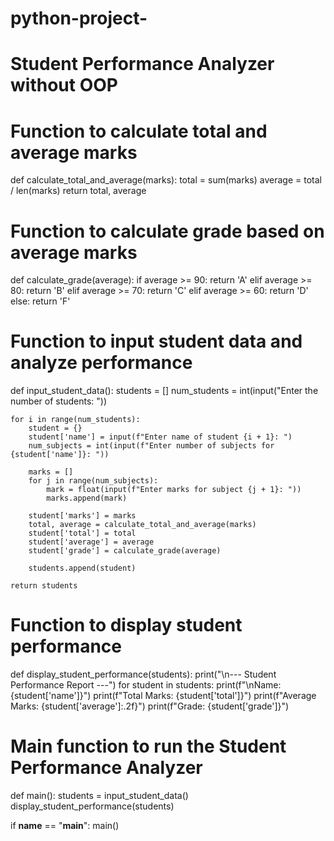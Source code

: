 # python-project- 
# Student Performance Analyzer without OOP

# Function to calculate total and average marks
def calculate_total_and_average(marks):
    total = sum(marks)
    average = total / len(marks)
    return total, average

# Function to calculate grade based on average marks
def calculate_grade(average):
    if average >= 90:
        return 'A'
    elif average >= 80:
        return 'B'
    elif average >= 70:
        return 'C'
    elif average >= 60:
        return 'D'
    else:
        return 'F'

# Function to input student data and analyze performance
def input_student_data():
    students = []
    num_students = int(input("Enter the number of students: "))

    for i in range(num_students):
        student = {}
        student['name'] = input(f"Enter name of student {i + 1}: ")
        num_subjects = int(input(f"Enter number of subjects for {student['name']}: "))
        
        marks = []
        for j in range(num_subjects):
            mark = float(input(f"Enter marks for subject {j + 1}: "))
            marks.append(mark)
        
        student['marks'] = marks
        total, average = calculate_total_and_average(marks)
        student['total'] = total
        student['average'] = average
        student['grade'] = calculate_grade(average)

        students.append(student)
    
    return students

# Function to display student performance
def display_student_performance(students):
    print("\n--- Student Performance Report ---")
    for student in students:
        print(f"\nName: {student['name']}")
        print(f"Total Marks: {student['total']}")
        print(f"Average Marks: {student['average']:.2f}")
        print(f"Grade: {student['grade']}")

# Main function to run the Student Performance Analyzer
def main():
    students = input_student_data()
    display_student_performance(students)

if __name__ == "__main__":
    main()
